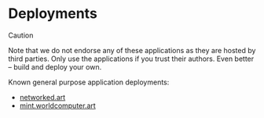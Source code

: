 # Deployments

> [!CAUTION]
> Note that we do not endorse any of these applications as they are hosted by third parties.
> Only use the applications if you trust their authors. Even better – build and deploy your own.

Known general purpose application deployments:

- [networked.art](https://networked.art)
- [mint.worldcomputer.art](https://mint.worldcomputer.art)

